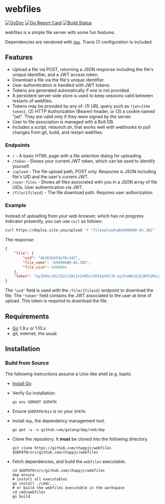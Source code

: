 # webfiles

[![GoDoc](https://godoc.org/github.com/chappjc/webfiles?status.svg)](https://godoc.org/github.com/chappjc/webfiles)
[![Go Report Card](https://goreportcard.com/badge/github.com/chappjc/webfiles)](https://goreportcard.com/report/github.com/chappjc/webfiles)
[![Build Status](https://travis-ci.org/chappjc/webfiles.svg?branch=master)](https://travis-ci.org/chappjc/webfiles)

webfiles is a simple file server with some fun features.

Dependencies are vendored with [`dep`](https://github.com/golang/dep).  Travis
CI configuration is included.

## Features

- Upload a file via POST, returning a JSON response including the file's unique
  identifier, and a JWT access token.
- Download a file via the file's unique identifier.
- User authentication is handled with JWT tokens.
- Tokens are generated automatically if one is not provided.
- A persistent server-side store is used to keep sessions valid between restarts of webfiles.
- Tokens may be provided by any of: (1) URL query such as `?jwt={the token}`,
  (2) HTTP Authorization (Bearer) header, or (3) a cookie named "jwt".  They are
  valid only if they were signed by the server.
- User to file association is managed with a Bolt DB.
- Includes a script, relaunch.sh, that works well with webhooks to pull changes
  from git, build, and restart webfiles.

### Endpoints

- `/` - A basic HTML page with a file selection dialog for uploading.
- `/token` - Shows your current JWT token, which can be used to identify yourself.
- `/upload` - The file upload path, POST only. Response is JSON including file's
  UID and the user's current JWT.
- `/user-files` - Shows all files associated with you in a JSON array of file
  UIDs. User authentication via JWT.
- `/file/{fileid}` - The file download path. Requires user authorization.

### Example

Instead of uploading from your web browser, which has no progress indicator presently, you can use `curl` as follows:

```bash
curl https://deploy.site.you/upload -F "fileupload=@UX490UAR-AS.302"
```

The response:
```json
{
    "file": {
        "uid": "4b361b653e78c342",
        "file_name": "UX490UAR-AS.302",
        "file_size": 6488064
    },
    "token": "eyJhbGciOiJIUzI1NiIsInR5cCI6IkpXVCJ9.eyJleHAiOjE1NTk2Mzc2NzIsImlhdCI6MTUyODEwMTY3MiwidXNlciI6IjU3NUhNMjVXSjZLWUVESDI1R0E1M0NGVk41SVJGVlNLUkU0MzJFMjRDUERVT05CR1NKR0EifQ.K6AjhrnT0sJay9NyrQvCKvjnhrk9Hanic-86EtknetA"
}
```

The `"uid"` field is used with the `/file/{fileid}` endpoint to download the
file. The `"token"` field contains the JWT associated to the user at time of
upload. This token is required to download the file.

## Requirements

* [Go](http://golang.org/dl/) 1.9.x or 1.10.x.
* git, internet, the usual.

## Installation

### Build from Source

The following instructions assume a Unix-like shell (e.g. bash).

* [Install Go](http://golang.org/doc/install)

* Verify Go installation:

      go env GOROOT GOPATH

* Ensure `$GOPATH/bin` is on your `$PATH`.
* Install `dep`, the dependency management tool.

      go get -u -v github.com/golang/dep/cmd/dep

* Clone the repository. It **must** be cloned into the following directory.

      git clone https://github.com/chappjc/webfiles $GOPATH/src/github.com/chappjc/webfiles

* Fetch dependencies, and build the `webfiles` executable.

      cd $GOPATH/src/github.com/chappjc/webfiles
      dep ensure
      # install all executables
      go install ./cmd/...
      # or build the webfiles executable in the workspace
      cd cmd/webfiles
      go build
